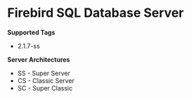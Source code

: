 # Firebird SQL Database Server

**Supported Tags**
* 2.1.7-ss

**Server Architectures**
* SS - Super Server
* CS - Classic Server
* SC - Super Classic
